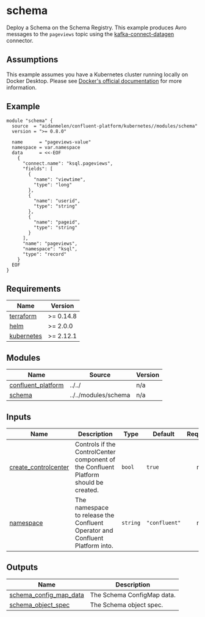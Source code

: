 # schema

Deploy a Schema on the Schema Registry. This example produces Avro messages to the `pageviews` topic using the [kafka-connect-datagen](https://github.com/confluentinc/kafka-connect-datagen) connector.

## Assumptions

This example assumes you have a Kubernetes cluster running locally on Docker Desktop. Please see [Docker's official documentation](https://docs.docker.com/desktop/kubernetes/) for more information.

<!-- BEGINNING OF PRE-COMMIT-TERRAFORM DOCS HOOK -->

## Example

```hcl
module "schema" {
  source  = "aidanmelen/confluent-platform/kubernetes//modules/schema"
  version = ">= 0.8.0"

  name      = "pageviews-value"
  namespace = var.namespace
  data      = <<-EOF
    {
      "connect.name": "ksql.pageviews",
      "fields": [
        {
          "name": "viewtime",
          "type": "long"
        },
        {
          "name": "userid",
          "type": "string"
        },
        {
          "name": "pageid",
          "type": "string"
        }
      ],
      "name": "pageviews",
      "namespace": "ksql",
      "type": "record"
    }
  EOF
}
```

## Requirements

| Name | Version |
|------|---------|
| <a name="requirement_terraform"></a> [terraform](#requirement\_terraform) | >= 0.14.8 |
| <a name="requirement_helm"></a> [helm](#requirement\_helm) | >= 2.0.0 |
| <a name="requirement_kubernetes"></a> [kubernetes](#requirement\_kubernetes) | >= 2.12.1 |
## Modules

| Name | Source | Version |
|------|--------|---------|
| <a name="module_confluent_platform"></a> [confluent\_platform](#module\_confluent\_platform) | ../../ | n/a |
| <a name="module_schema"></a> [schema](#module\_schema) | ../../modules/schema | n/a |
## Inputs

| Name | Description | Type | Default | Required |
|------|-------------|------|---------|:--------:|
| <a name="input_create_controlcenter"></a> [create\_controlcenter](#input\_create\_controlcenter) | Controls if the ControlCenter component of the Confluent Platform should be created. | `bool` | `true` | no |
| <a name="input_namespace"></a> [namespace](#input\_namespace) | The namespace to release the Confluent Operator and Confluent Platform into. | `string` | `"confluent"` | no |
## Outputs

| Name | Description |
|------|-------------|
| <a name="output_schema_config_map_data"></a> [schema\_config\_map\_data](#output\_schema\_config\_map\_data) | The Schema ConfigMap data. |
| <a name="output_schema_object_spec"></a> [schema\_object\_spec](#output\_schema\_object\_spec) | The Schema object spec. |
<!-- END OF PRE-COMMIT-TERRAFORM DOCS HOOK -->

